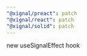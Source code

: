 ```yaml
---
"@xignal/preact": patch
"@xignal/react": patch
"@xignal/solid": patch
---
```


new useSignalEffect hook
